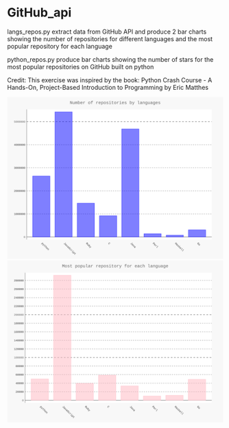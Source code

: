 # GitHub_api
langs_repos.py extract data from GitHub API and produce 2 bar charts showing the number of repositories for different languages and the most popular repository for each language

python_repos.py produce bar charts showing the number of stars for the most popular repositories on GitHub built on python

Credit: This exercise was inspired by the book: Python Crash Course - A Hands-On, Project-Based Introduction to Programming by Eric Matthes

<img src="https://github.com/ericlamnguyen/GitHub_api/blob/master/total_repos.svg">

<img src="https://github.com/ericlamnguyen/GitHub_api/blob/master/most_popular_repo.svg">

